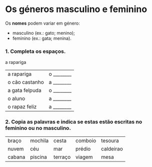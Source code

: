 # Os géneros masculino e feminino
Os __nomes__ podem variar em género:
 - masculino (ex.: gato; menino);
 - feminino (ex.: gata; menina).

### 1. Completa os espaços.
a rapariga

| | |
|-|-|
| a rapariga        |  o ________ |
| o cão castanho    |  a ________ |
| a gata felpuda    |  o ________ |
| o aluno    		|  a ________ |
| o rapaz feliz    	|  a ________ |


### 2. __Copia__ as palavras e __indica__ se estas estão escritas no feminino ou no masculino.

| | | | | |
|-|-|-|-|-|
| braço | mochila | cesta | comboio | tesoura
| nuvem | céu | mar | prédio | caldeirao |
| cabana | piscina | terraço | viagem | mesa